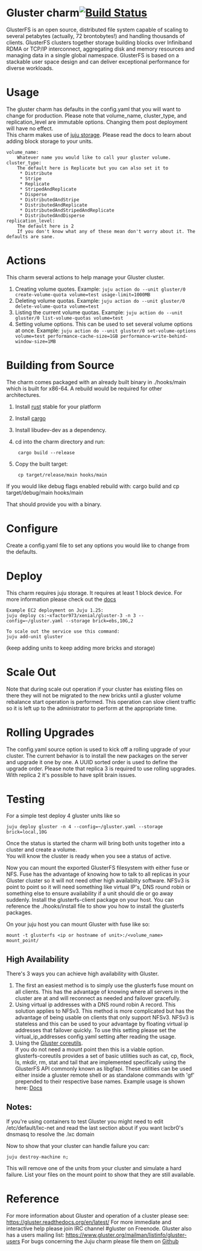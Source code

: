 # Gluster charm[![Build Status](https://travis-ci.org/cholcombe973/gluster-charm.svg?branch=master)](https://travis-ci.org/cholcombe973/gluster-charm)

GlusterFS is an open source, distributed file system capable of scaling
to several petabytes (actually, 72 brontobytes!) and handling thousands
of clients. GlusterFS clusters together storage building blocks over
Infiniband RDMA or TCP/IP interconnect, aggregating disk and memory
resources and managing data in a single global namespace. GlusterFS
is based on a stackable user space design and can deliver exceptional
performance for diverse workloads.

# Usage

The gluster charm has defaults in the config.yaml that you will want to change for production.
Please note that volume_name, cluster_type, and replication_level are immutable options.  Changing them post
deployment will have no effect.  
This charm makes use of [juju storage](https://jujucharms.com/docs/1.25/storage).  Please read the docs to learn about adding block storage to your units.

    volume_name:
        Whatever name you would like to call your gluster volume.
    cluster_type:
        The default here is Replicate but you can also set it to
         * Distribute
         * Stripe
         * Replicate
         * StripedAndReplicate
         * Disperse
         * DistributedAndStripe
         * DistributedAndReplicate
         * DistributedAndStripedAndReplicate
         * DistributedAndDisperse
    replication_level:
        The default here is 2
        If you don't know what any of these mean don't worry about it. The defaults are sane.

# Actions
This charm several actions to help manage your Gluster cluster.

1. Creating volume quotes. Example:
`juju action do --unit gluster/0 create-volume-quota volume=test usage-limit=1000MB`
2. Deleting volume quotas. Example:
`juju action do --unit gluster/0 delete-volume-quota volume=test`
3. Listing the current volume quotas.  Example:
`juju action do --unit gluster/0 list-volume-quotas volume=test`
4. Setting volume options.  This can be used to set several volume options at
once.  Example:
`juju action do --unit gluster/0 set-volume-options volume=test performance-cache-size=1GB performance-write-behind-window-size=1MB`

# Building from Source
The charm comes packaged with an already built binary in ./hooks/main which is built for x86-64.
A rebuild would be required for other architectures.

1. Install [rust](http://www.rust-lang.org/install.html) stable for your platform
2. Install [cargo](https://crates.io/install)
3. Install libudev-dev as a dependency.
4. cd into the charm directory and run:

        cargo build --release

5. Copy the built target:

        cp target/release/main hooks/main

If you would like debug flags enabled rebuild with: cargo build and cp target/debug/main hooks/main

That should provide you with a binary.  

# Configure
Create a config.yaml file to set any options you would like to change from the defaults.

# Deploy
This charm requires juju storage. It requires at least 1 block device.
For more information please check out the [docs](https://jujucharms.com/docs/1.25/storage)

    Example EC2 deployment on Juju 1.25:
    juju deploy cs:~xfactor973/xenial/gluster-3 -n 3 --config=~/gluster.yaml --storage brick=ebs,10G,2

    To scale out the service use this command:
    juju add-unit gluster

(keep adding units to keep adding more bricks and storage)

# Scale Out
Note that during scale out operation if your cluster has existing files on there they will not
be migrated to the new bricks until a gluster volume rebalance start operation is performed.
This operation can slow client traffic so it is left up to the administrator to perform
at the appropriate time.

# Rolling Upgrades
The config.yaml source option is used to kick off a rolling upgrade of your cluster.
The current behavior is to install the new packages on the server and upgrade it one by
one.  A UUID sorted order is used to define the upgrade order.  Please note that replica 3
is required to use rolling upgrades.  With replica 2 it's possible to have split brain issues.

# Testing
For a simple test deploy 4 gluster units like so

    juju deploy gluster -n 4 --config=~/gluster.yaml --storage brick=local,10G

Once the status is started the charm will bring both units together into a cluster and create a volume.  
You will know the cluster is ready when you see a status of active.

Now you can mount the exported GlusterFS filesystem with either fuse or NFS.  Fuse has the advantage of
knowing how to talk to all replicas in your Gluster cluster so it will not need other high availablity
software.  NFSv3 is point to point so it will need something like virtual IP's, DNS round robin or
something else to ensure availability if a unit should die or go away suddenly.
Install the glusterfs-client package on your host.  You can reference the ./hooks/install file to
show you how to install the glusterfs packages.

On your juju host you can mount Gluster with fuse like so:

    mount -t glusterfs <ip or hostname of unit>:/<volume_name> mount_point/

## High Availability
There's 3 ways you can achieve high availability with Gluster.  

1. The first an easiest method is to simply use the glusterfs fuse mount on all
clients.  This has the advantage of knowing where all servers in the cluster
are at and will reconnect as needed and failover gracefully.
2. Using virtual ip addresses with a DNS round robin A record.  This solution
applies to NFSv3.  This method is more complicated but has the advantage of
being usable on clients that only support NFSv3.  NFSv3 is stateless and
this can be used to your advantage by floating virtual ip addresses that
failover quickly.  To use this setting please set the virtual_ip_addresses
config.yaml setting after reading the usage.
3. Using the [Gluster coreutils](https://github.com/gluster/glusterfs-coreutils).  
If you do not need a mount point then this is a viable option.  
glusterfs-coreutils provides a set of basic utilities such as cat, cp, flock,
ls, mkdir, rm, stat and tail that are implemented specifically using the
GlusterFS API commonly known as libgfapi. These utilities can be used either
inside a gluster remote shell or as standalone commands with 'gf' prepended to
their respective base names. Example usage is shown here:
[Docs](https://gluster.readthedocs.io/en/latest/Administrator%20Guide/GlusterFS%20Coreutils/)


## Notes:
If you're using containers to test Gluster you might need to edit /etc/default/lxc-net
and read the last section about if you want lxcbr0's dnsmasq to resolve the .lxc domain

Now to show that your cluster can handle failure you can:

    juju destroy-machine n;

This will remove one of the units from your cluster and simulate a hard failure.  List your files
on the mount point to show that they are still available.  

# Reference
For more information about Gluster and operation of a cluster please see: https://gluster.readthedocs.org/en/latest/
For more immediate and interactive help please join IRC channel #gluster on Freenode.
Gluster also has a users mailing list: https://www.gluster.org/mailman/listinfo/gluster-users
For bugs concerning the Juju charm please file them on [Github](https://github.com/cholcombe973/gluster-charm/tree/master)
